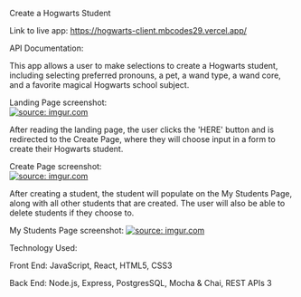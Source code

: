 Create a Hogwarts Student

Link to live app: https://hogwarts-client.mbcodes29.vercel.app/

API Documentation:

This app allows a user to make selections to create a Hogwarts student, including selecting preferred pronouns, a pet, a wand type, a wand core, and a favorite magical Hogwarts school subject. 

Landing Page screenshot:
</br>
<a href="https://imgur.com/qxVsNmH"><img src="https://i.imgur.com/qxVsNmH.png" title="source: imgur.com" /></a>

After reading the landing page, the user clicks the 'HERE' button and is redirected to the Create Page, where they will choose input in a form to create their Hogwarts student. 

Create Page screenshot:
</br>
<a href="https://imgur.com/7OBxaCa"><img src="https://i.imgur.com/7OBxaCa.png" title="source: imgur.com" /></a>

After creating a student, the student will populate on the My Students Page, along with all other students that are created. The user will also be able to delete students if they choose to. 


My Students Page screenshot:
<a href="https://imgur.com/WGugjBT"><img src="https://i.imgur.com/WGugjBT.png" title="source: imgur.com" /></a>


Technology Used:

Front End: JavaScript, React, HTML5, CSS3

Back End: Node.js, Express, PostgresSQL, Mocha & Chai, REST APIs 3